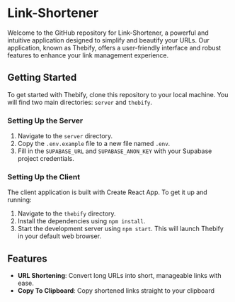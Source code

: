 # Link-Shortener

Welcome to the GitHub repository for Link-Shortener, a powerful and intuitive application designed to simplify and beautify your URLs. Our application, known as Thebify, offers a user-friendly interface and robust features to enhance your link management experience.

## Getting Started

To get started with Thebify, clone this repository to your local machine. You will find two main directories: `server` and `thebify`.

### Setting Up the Server

1. Navigate to the `server` directory.
2. Copy the `.env.example` file to a new file named `.env`.
3. Fill in the `SUPABASE_URL` and `SUPABASE_ANON_KEY` with your Supabase project credentials.

### Setting Up the Client

The client application is built with Create React App. To get it up and running:

1. Navigate to the `thebify` directory.
2. Install the dependencies using `npm install`.
3. Start the development server using `npm start`. This will launch Thebify in your default web browser.

## Features

- **URL Shortening**: Convert long URLs into short, manageable links with ease.
- **Copy To Clipboard**: Copy shortened links straight to your clipboard


